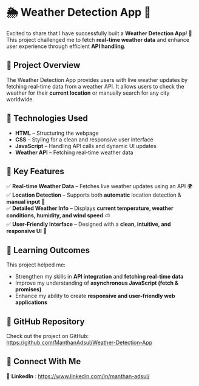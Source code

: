 # 🌦️ Weather Detection App 🚀  

Excited to share that I have successfully built a **Weather Detection App**! 🎉  
This project challenged me to fetch **real-time weather data** and enhance user experience through efficient **API handling**.  

## 🚀 Project Overview  
The Weather Detection App provides users with live weather updates by fetching real-time data from a weather API. It allows users to check the weather for their **current location** or manually search for any city worldwide.  

## 🔧 Technologies Used  
- **HTML** – Structuring the webpage  
- **CSS** – Styling for a clean and responsive user interface  
- **JavaScript** – Handling API calls and dynamic UI updates  
- **Weather API** – Fetching real-time weather data  

## 🌟 Key Features  
✅ **Real-time Weather Data** – Fetches live weather updates using an API 🌍  
✅ **Location Detection** – Supports both **automatic** location detection & **manual input** 📍  
✅ **Detailed Weather Info** – Displays **current temperature, weather conditions, humidity, and wind speed** ⛅  
✅ **User-Friendly Interface** – Designed with a **clean, intuitive, and responsive UI** 🎨  

## 🎯 Learning Outcomes  
This project helped me:  
- Strengthen my skills in **API integration** and **fetching real-time data**  
- Improve my understanding of **asynchronous JavaScript (fetch & promises)**  
- Enhance my ability to create **responsive and user-friendly web applications**  

## 🔗 GitHub Repository  
Check out the project on GitHub: https://github.com/ManthanAdsul/Weather-Detection-App

## 🔗 Connect With Me  
📌 **LinkedIn** : https://www.linkedin.com/in/manthan-adsul/

